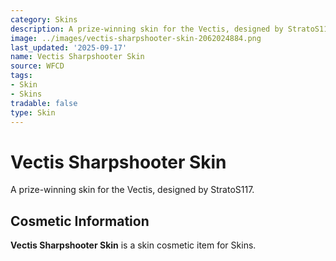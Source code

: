 ```yaml
---
category: Skins
description: A prize-winning skin for the Vectis, designed by StratoS117.
image: ../images/vectis-sharpshooter-skin-2062024884.png
last_updated: '2025-09-17'
name: Vectis Sharpshooter Skin
source: WFCD
tags:
- Skin
- Skins
tradable: false
type: Skin
---
```


# Vectis Sharpshooter Skin

A prize-winning skin for the Vectis, designed by StratoS117.

## Cosmetic Information

**Vectis Sharpshooter Skin** is a skin cosmetic item for Skins.

